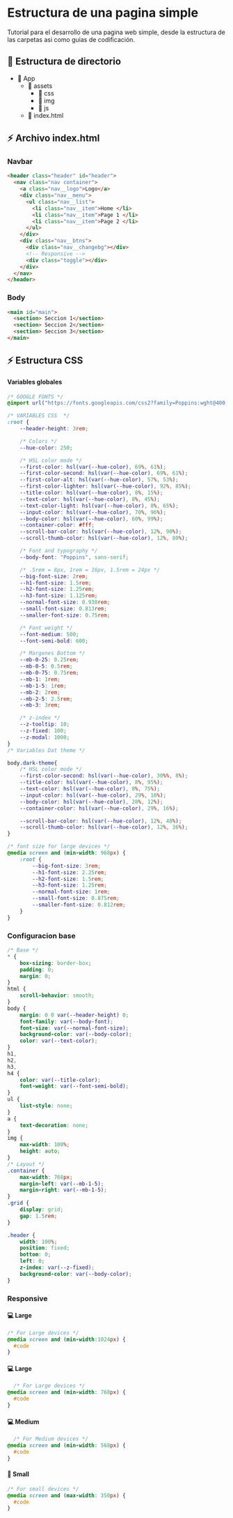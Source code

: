 # Estructura de una pagina simple
Tutorial para el desarrollo de una pagina web simple, desde la estructura de las carpetas asi como guias de codificación.
## :file_folder: Estructura de directorio
* :open_file_folder: App
  * :open_file_folder: assets
    * :open_file_folder: css
    * :open_file_folder: img
    * :open_file_folder: js
  * :page_facing_up: index.html

## :zap: Archivo index.html
### Navbar
```html
<header class="header" id="header">
  <nav class="nav container">
    <a class="nav__logo">Logo</a>
    <div class="nav__menu">
      <ul class="nav__list">
        <li class="nav__item">Home </li>
        <li class="nav__item">Page 1 </li>
        <li class="nav__item">Page 2 </li>
      </ul>
    </div>
    <div class="nav__btns">
      <div class="nav__changebg"></div>
      <!-- Responsive -->
      <div class="toggle"></div>
    </div>
  </nav>
</header>
```
### Body
``` html
<main id="main">
  <section> Seccion 1</section>
  <section> Seccion 2</section>
  <section> Seccion 3</section>
</main>
```

## :zap: Estructura CSS
#### Variables globales
```css
/* GOOGLE FONTS */
@import url("https://fonts.googleapis.com/css2?family=Poppins:wght@400;500;600&display=swap");

/* VARIABLES CSS  */
:root {
	--header-height: 3rem;

	/* Colors */
	--hue-color: 250;

	/* HSL color mode */
	--first-color: hsl(var(--hue-color), 69%, 61%);
	--first-color-second: hsl(var(--hue-color), 69%, 61%);
	--first-color-alt: hsl(var(--hue-color), 57%, 53%);
	--first-color-lighter: hsl(var(--hue-color), 92%, 85%);
	--title-color: hsl(var(--hue-color), 8%, 15%);
	--text-color: hsl(var(--hue-color), 8%, 45%);
	--text-color-light: hsl(var(--hue-color), 8%, 65%);
	--input-color: hsl(var(--hue-color), 70%, 96%);
	--body-color: hsl(var(--hue-color), 60%, 99%);
	--container-color: #fff;
	--scroll-bar-color: hsl(var(--hue-color), 12%, 90%);
	--scroll-thumb-color: hsl(var(--hue-color), 12%, 80%);

	/* Font and typography */
	--body-font: "Poppins", sans-serif;

	/* .5rem = 8px, 1rem = 16px, 1.5rem = 24px */
	--big-font-size: 2rem;
	--h1-font-size: 1.5rem;
	--h2-font-size: 1.25rem;
	--h3-font-size: 1.125rem;
	--normal-font-size: 0.938rem;
	--small-font-size: 0.813rem;
	--smaller-font-size: 0.75rem;

	/* Font weight */
	--font-medium: 500;
	--font-semi-bold: 600;

	/* Margenes Bottom */
	--mb-0-25: 0.25rem;
	--mb-0-5: 0.5rem;
	--mb-0-75: 0.75rem;
	--mb-1: 1rem;
	--mb-1-5: 1rem;
	--mb-2: 2rem;
	--mb-2-5: 2.5rem;
	--mb-3: 3rem;

	/* z-index */
	--z-tooltip: 10;
	--z-fixed: 100;
	--z-modal: 1000;
}
/* Variables Dat theme */

body.dark-theme{
	/* HSL color mode */
	--first-color-second: hsl(var(--hue-color), 30%%, 8%);
	--title-color: hsl(var(--hue-color), 8%, 95%);
	--text-color: hsl(var(--hue-color), 8%, 75%);
	--input-color: hsl(var(--hue-color), 29%, 16%);
	--body-color: hsl(var(--hue-color), 28%, 12%);
	--container-color: hsl(var(--hue-color), 29%, 16%);

	--scroll-bar-color: hsl(var(--hue-color), 12%, 48%);
	--scroll-thumb-color: hsl(var(--hue-color), 12%, 36%);
}

/* font size for large devices */
@media screen and (min-width: 968px) {
	:root {
		--big-font-size: 3rem;
		--h1-font-size: 2.25rem;
		--h2-font-size: 1.5rem;
		--h3-font-size: 1.25rem;
		--normal-font-size: 1rem;
		--small-font-size: 0.875rem;
		--smaller-font-size: 0.812rem;
	}
}
```
### Configuracion base
``` css
/* Base */
* {
	box-sizing: border-box;
	padding: 0;
	margin: 0;
}
html {
	scroll-behavior: smooth;
}
body {
	margin: 0 0 var(--header-height) 0;
	font-family: var(--body-font);
	font-size: var(--normal-font-size);
	background-color: var(--body-color);
	color: var(--text-color);
}
h1,
h2,
h3,
h4 {
	color: var(--title-color);
	font-weight: var(--font-semi-bold);
}
ul {
	list-style: none;
}
a {
	text-decoration: none;
}
img {
	max-width: 100%;
	height: auto;
}
/* Layout */
.container {
	max-width: 768px;
	margin-left: var(--mb-1-5);
	margin-right: var(--mb-1-5);
}
.grid {
	display: grid;
	gap: 1.5rem;
}

.header {
	width: 100%;
	position: fixed;
	bottom: 0;
	left: 0;
	z-index: var(--z-fixed);
	background-color: var(--body-color);
}
```
### Responsive
#### :computer: Large
```css
/* For Large devices */
@media screen and (min-width:1024px) {
  #code
}
```
#### :computer: Large
```css
  /* For Large devices */
@media screen and (min-width: 768px) {
  #code
}
```
#### :computer: Medium
```css
  /* For Medium devices */
@media screen and (min-width: 568px) {
  #code
}
```
#### :iphone: Small
```css
/* For small devices */
@media screen and (max-width: 350px) {
  #code
}
```
